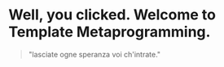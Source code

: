 # Well, you clicked. Welcome to Template Metaprogramming.
> "lasciate ogne speranza voi ch'intrate." <br />
